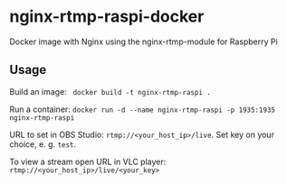 # nginx-rtmp-raspi-docker
Docker image with Nginx using the nginx-rtmp-module for Raspberry Pi

## Usage
Build an image:
``` docker build -t nginx-rtmp-raspi .```

Run a container:
```docker run -d --name nginx-rtmp-raspi -p 1935:1935 nginx-rtmp-raspi```

URL to set in OBS Studio: ```rtmp://<your_host_ip>/live```. Set key on your choice, e. g. ```test```.

To view a stream open URL in VLC player: ```rtmp://<your_host_ip>/live/<your_key>```
